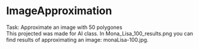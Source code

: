 # ImageApproximation
Task: Approximate an image with 50 polygones <br />
This projected was made for AI class. In Mona_Lisa_100_results.png you can find results of approximating an image: monaLisa-100.jpg. <br />

